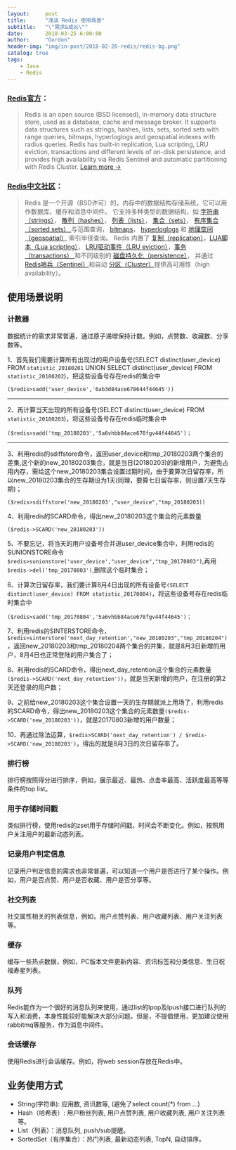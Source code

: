 ```yaml
---
layout:     post
title:      "浅谈 Redis 使用场景"
subtitle:   "\"需求&成长\""
date:       2018-03-25 6:00:00
author:     "Gordon"
header-img: "img/in-post/2018-02-26-redis/redis-bg.png"
catalog: true
tags:
    - Java
    - Redis
---
```


### [Redis官方](https://redis.io)：
>Redis is an open source (BSD licensed), in-memory data structure store, used as a database, cache and message broker. It supports data structures such as strings, hashes, lists, sets, sorted sets with range queries, bitmaps, hyperloglogs and geospatial indexes with radius queries. Redis has built-in replication, Lua scripting, LRU eviction, transactions and different levels of on-disk persistence, and provides high availability via Redis Sentinel and automatic partitioning with Redis Cluster. [Learn more →
](https://redis.io/topics/introduction)   


### [Redis中文社区](http://www.redis.cn/)：
> Redis 是一个开源（BSD许可）的，内存中的数据结构存储系统，它可以用作数据库、缓存和消息中间件。 它支持多种类型的数据结构，如 [字符串（strings）](http://www.redis.cn/topics/data-types-intro.html#strings)， [散列（hashes）](http://www.redis.cn/topics/data-types-intro.html#hashes)， [列表（lists）](http://www.redis.cn/topics/data-types-intro.html#lists)， [集合（sets）](http://www.redis.cn/topics/data-types-intro.html#sets)， [有序集合（sorted sets） ](http://www.redis.cn/topics/data-types-intro.html#sorted-sets)与范围查询， [bitmaps](http://www.redis.cn/topics/data-types-intro.html#bitmaps)， [hyperloglogs](http://www.redis.cn/topics/data-types-intro.html#hyperloglogs) 和 [地理空间（geospatial）](http://www.redis.cn/commands/geoadd.html) 索引半径查询。 Redis 内置了 [复制（replication）](http://www.redis.cn/topics/replication.html)，[LUA脚本（Lua scripting）](http://www.redis.cn/commands/eval.html)， [LRU驱动事件（LRU eviction）](http://www.redis.cn/topics/lru-cache.html)，[事务（transactions） ](http://www.redis.cn/topics/transactions.html)和不同级别的 [磁盘持久化（persistence）](http://www.redis.cn/topics/persistence.html)， 并通过[ Redis哨兵（Sentinel）](http://www.redis.cn/topics/sentinel.html)和自动 [分区（Cluster）](http://www.redis.cn/topics/cluster-tutorial.html)提供高可用性（high availability）。

## 使用场景说明

### 计数器

数据统计的需求非常普遍，通过原子递增保持计数。例如，点赞数、收藏数、分享数等。

1、首先我们需要计算所有出现过的用户设备号(SELECT distinct(user_device) FROM `statistic_20180201` UNION SELECT distinct(user_device) FROM `statistic_20180202`)，把这些设备号存在redis的集合中

`($redis>sadd('user_device','6ab3d84ace678644f44645'))
`

---

2、再计算当天出现的所有设备号(SELECT distinct(user_device) FROM `statistic_20180203`)，将这些设备号存在redis临时集合中

`
($redis>sadd('tmp_20180203','5a6vhbb84ace678fgv44f44645')；
`

---

3、利用redis的sdiffstore命令，返回user_device和tmp_20180203两个集合的差集,这个新的new_20180203集合，就是当日(20180203)的新增用户，为避免占用内存，需给这个new_20180203集合设置过期时间，由于要算次日留存率，所以new_20180203集合的生存期设为1天(同理，要算七日留存率，则设置7天生存期)；

`($redis>sdiffstore('new_20180203',"user_device","tmp_20180203))`

4、利用redis的SCARD命令，得出new_20180203这个集合的元素数量

`($redis->SCARD('new_20180203'))`

5、不要忘记，将当天的用户设备号合并进user_device集合中，利用redis的SUNIONSTORE命令`$redis>sunionstore('user_device',"user_device","tmp_20170803")`,再用`$redis->del('tmp_20170803')`,删除这个临时集合；

6、计算次日留存率，我们要计算8月4日出现的所有设备号`(SELECT distinct(user_device) FROM statistic_20170804)`，将这些设备号存在redis临时集合中

`($redis>sadd('tmp_20170804','5a6vhbb84ace678fgv44f44645')；`

7、利用redis的SINTERSTORE命令，`$redis>sinterstore('next_day_retention',"new_20180203","tmp_20180204")`，返回new_20180203和tmp_20180204两个集合的并集，就是8月3日新增的用户，8月4日也正常登陆的用户集合了；

8、利用redis的SCARD命令，得出next_day_retention这个集合的元素数量`($redis->SCARD('next_day_retention'))`，就是当天新增的用户，在注册的第2天还登录的用户数；

9、之前给new_20180203这个集合设置一天的生存期就派上用场了，利用redis的SCARD命令，得出new_20180203这个集合的元素数量`($redis->SCARD('new_20180203'))`，就是20170803新增的用户数量；

10、再通过除法运算，`$redis>SCARD('next_day_retention') / $redis->SCARD('new_20180203')`，得出的就是8月3日的次日留存率了。



### 排行榜

排行榜按照得分进行排序，例如，展示最近、最热、点击率最高、活跃度最高等等条件的top list。

### 用于存储时间戳

类似排行榜，使用redis的zset用于存储时间戳，时间会不断变化。例如，按照用户关注用户的最新动态列表。

### 记录用户判定信息
记录用户判定信息的需求也非常普遍，可以知道一个用户是否进行了某个操作。例如，用户是否点赞、用户是否收藏、用户是否分享等。

### 社交列表
社交属性相关的列表信息，例如，用户点赞列表、用户收藏列表、用户关注列表等。

### 缓存
缓存一些热点数据，例如，PC版本文件更新内容、资讯标签和分类信息、生日祝福寿星列表。

### 队列
Redis能作为一个很好的消息队列来使用，通过list的lpop及lpush接口进行队列的写入和消费，本身性能较好能解决大部分问题。但是，不提倡使用，更加建议使用rabbitmq等服务，作为消息中间件。

### 会话缓存
使用Redis进行会话缓存。例如，将web session存放在Redis中。

## 业务使用方式

* String(字符串): 应用数, 资讯数等, (避免了select count(*) from ...)
* Hash（哈希表）: 用户粉丝列表, 用户点赞列表, 用户收藏列表, 用户关注列表等。
* List（列表）：消息队列, push/sub提醒。
* SortedSet（有序集合）：热门列表, 最新动态列表, TopN, 自动排序。
